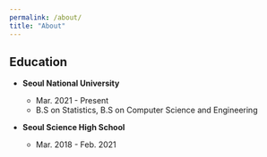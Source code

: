 ```yaml
---
permalink: /about/
title: "About"
---
```


## Education

* **Seoul National University** 
  * Mar. 2021 - Present
  * B.S on Statistics, B.S on Computer Science and Engineering

* **Seoul Science High School**
  * Mar. 2018 - Feb. 2021
